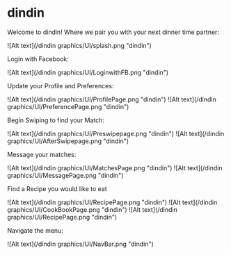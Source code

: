 # dindin

Welcome to dindin! Where we pair you with your next dinner time partner:

![Alt text](/dindin graphics/UI/splash.png "dindin")

Login with Facebook:

![Alt text](/dindin graphics/UI/LoginwithFB.png "dindin")

Update your Profile and Preferences:

![Alt text](/dindin graphics/UI/ProfilePage.png "dindin")
![Alt text](/dindin graphics/UI/PreferencePage.png "dindin")

Begin Swiping to find your Match:

![Alt text](/dindin graphics/UI/Preswipepage.png "dindin")
![Alt text](/dindin graphics/UI/AfterSwipepage.png "dindin")

Message your matches:

![Alt text](/dindin graphics/UI/MatchesPage.png "dindin")
![Alt text](/dindin graphics/UI/MessagePage.png "dindin")

Find a Recipe you would like to eat

![Alt text](/dindin graphics/UI/RecipePage.png "dindin")
![Alt text](/dindin graphics/UI/CookBookPage.png "dindin")
![Alt text](/dindin graphics/UI/RecipePage.png "dindin")

Navigate the menu:

![Alt text](/dindin graphics/UI/NavBar.png "dindin")
